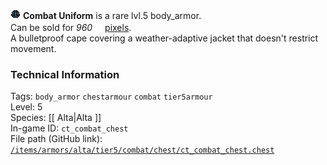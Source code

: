 ![ ](https://raw.githubusercontent.com/Ceterai/Enternia/main/items/armors/alta/tier5/combat/chest/icon.png) **Combat Uniform** is a rare lvl.5 body_armor.  
Can be sold for *960* <img src="https://starbounder.org/mediawiki/images/2/21/Pixel.png" width="12" height="16"/> [pixels](https://starbounder.org/Pixel).  
A bulletproof cape covering a weather-adaptive jacket that doesn't restrict movement.

### Technical Information

Tags: `body_armor` `chestarmour` `combat` `tier5armour`  
Level: 5  
Species: [[ Alta|Alta ]]  
In-game ID: `ct_combat_chest`  
File path (GitHub link): [`/items/armors/alta/tier5/combat/chest/ct_combat_chest.chest`](https://github.com/Ceterai/Enternia/blob/main/items/armors/alta/tier5/combat/chest/ct_combat_chest.chest)
